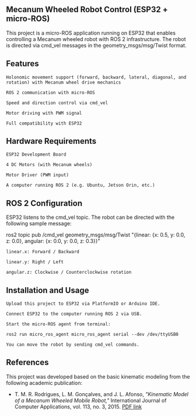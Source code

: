 ## Mecanum Wheeled Robot Control (ESP32 + micro-ROS)

This project is a micro-ROS application running on ESP32 that enables controlling a Mecanum wheeled robot with ROS 2 infrastructure. The robot is directed via cmd_vel messages in the geometry_msgs/msg/Twist format.
## Features

    Holonomic movement support (forward, backward, lateral, diagonal, and rotation) with Mecanum wheel drive mechanics

    ROS 2 communication with micro-ROS

    Speed and direction control via cmd_vel

    Motor driving with PWM signal

    Full compatibility with ESP32

## Hardware Requirements

    ESP32 Development Board

    4 DC Motors (with Mecanum wheels)

    Motor Driver (PWM input)

    A computer running ROS 2 (e.g. Ubuntu, Jetson Orin, etc.)

## ROS 2 Configuration

ESP32 listens to the cmd_vel topic. The robot can be directed with the following sample message:

ros2 topic pub /cmd_vel geometry_msgs/msg/Twist "{linear: {x: 0.5, y: 0.0, z: 0.0}, angular: {x: 0.0, y: 0.0, z: 0.3}}"

    linear.x: Forward / Backward

    linear.y: Right / Left

    angular.z: Clockwise / Counterclockwise rotation

## Installation and Usage
  
    Upload this project to ESP32 via PlatformIO or Arduino IDE.
    
    Connect ESP32 to the computer running ROS 2 via USB.
    
    Start the micro-ROS agent from terminal:
    
    ros2 run micro_ros_agent micro_ros_agent serial --dev /dev/ttyUSB0
    
    You can move the robot by sending cmd_vel commands.

## References

This project was developed based on the basic kinematic modeling from the following academic publication:

- T. M. R. Rodrigues, L. M. Gonçalves, and J. L. Afonso, *"Kinematic Model of a Mecanum Wheeled Mobile Robot,"* International Journal of Computer Applications, vol. 113, no. 3, 2015. [PDF link](https://research.ijcaonline.org/volume113/number3/pxc3901586.pdf)
